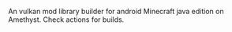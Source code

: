 An vulkan mod library builder for android Minecraft java edition on Amethyst.
Check actions for builds.
